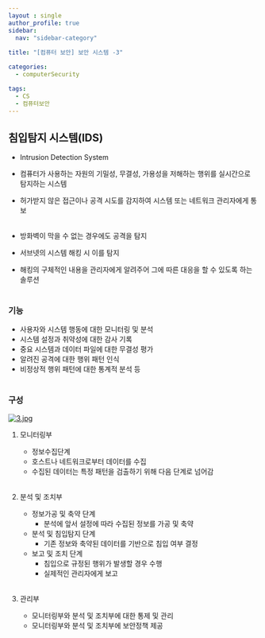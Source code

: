 ```yaml
---
layout : single
author_profile: true
sidebar: 
  nav: "sidebar-category"
  
title: "[컴퓨터 보안] 보안 시스템 -3"

categories:
  - computerSecurity

tags:
  - CS
  - 컴퓨터보안
---
```


## 침입탐지 시스템(IDS)
- Intrusion Detection System<br>
- 컴퓨터가 사용하는 자원의 기밀성, 무결성, 가용성을 저해하는 행위를 실시간으로 탐지하는 시스템<br>
- 허가받지 않은 접근이나 공격 시도를 감지하여 시스템 또는 네트워크 관리자에게 통보<br><br>

- 방화벽이 막을 수 없는 경우에도 공격을 탐지<br>
- 서브넷의 시스템 해킹 시 이를 탐지<br>
- 해킹의 구체적인 내용을 관리자에게 알려주어 그에 따른 대응을 할 수 있도록 하는 솔루션<br><br>

### 기능
- 사용자와 시스템 행동에 대한 모니터링 및 분석<br>
- 시스템 설정과 취약성에 대한 감사 기록<br>
- 중요 시스템과 데이터 파일에 대한 무결성 평가<br>
- 알려진 공격에 대한 행위 패턴 인식<br>
- 비정상적 행위 패턴에 대한 통계적 분석 등<br><br>

### 구성

[![3.jpg](https://i.postimg.cc/wvBtmwxD/3.jpg)](https://postimg.cc/p9gXNYFd)

1. 모니터링부<br>
	- 정보수집단계<br>
	- 호스트나 네트워크로부터 데이터를 수집<br>
	- 수집된 데이터는 특정 패턴을 검출하기 위해 다음 단계로 넘어감<br><br>

2. 분석 및 조치부<br>
	- 정보가공 및 축약 단계<br>
		- 분석에 앞서 설정에 따라 수집된 정보를 가공 및 축약<br>
	- 분석 및 침입탐지 단계<br>
		- 기존 정보와 축약된 데이터를 기반으로 침입 여부 결정<br>
	- 보고 및 조치 단계<br>
		- 침입으로 규정된 행위가 발생할 경우 수행<br>
		- 실제적인 관리자에게 보고<br><br>

3. 관리부<br>
	- 모니터링부와 분석 및 조치부에 대한 통제 및 관리<br>
	- 모니터링부와 분석 및 조치부에 보안정책 제공<br><br>
